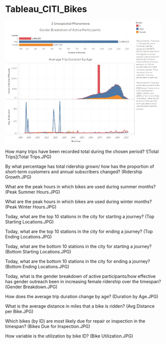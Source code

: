 # Tableau_CITI_Bikes

![Anomolies](Anomolies.JPG)

How many trips have been recorded total during the chosen period?
![Total Trips](Total Trips.JPG)

By what percentage has total ridership grown/ how has the proportion of short-term customers and annual subscribers changed?
(Ridership Growth.JPG)

What are the peak hours in which bikes are used during summer months?
(Peak Summer Hours.JPG)

What are the peak hours in which bikes are used during winter months?
(Peak Winter Hours.JPG)

Today, what are the top 10 stations in the city for starting a journey?
(Top Starting Locations.JPG)

Today, what are the top 10 stations in the city for ending a journey?
(Top Ending Locations.JPG)

Today, what are the bottom 10 stations in the city for starting a journey?
(Bottom Starting Locations.JPG)

Today, what are the bottom 10 stations in the city for ending a journey?
(Bottom Ending Locations.JPG)

Today, what is the gender breakdown of active participants/how effective has gender outreach been in increasing female ridership over the timespan?
(Gender Breakdown.JPG)

How does the average trip duration change by age?
(Duration by Age.JPG)

What is the average distance in miles that a bike is ridden?
(Avg Distance per Bike.JPG)

Which bikes (by ID) are most likely due for repair or inspection in the timespan?
(Bikes Due for Inspection.JPG)

How variable is the utilization by bike ID?
(Bike Utilization.JPG)

